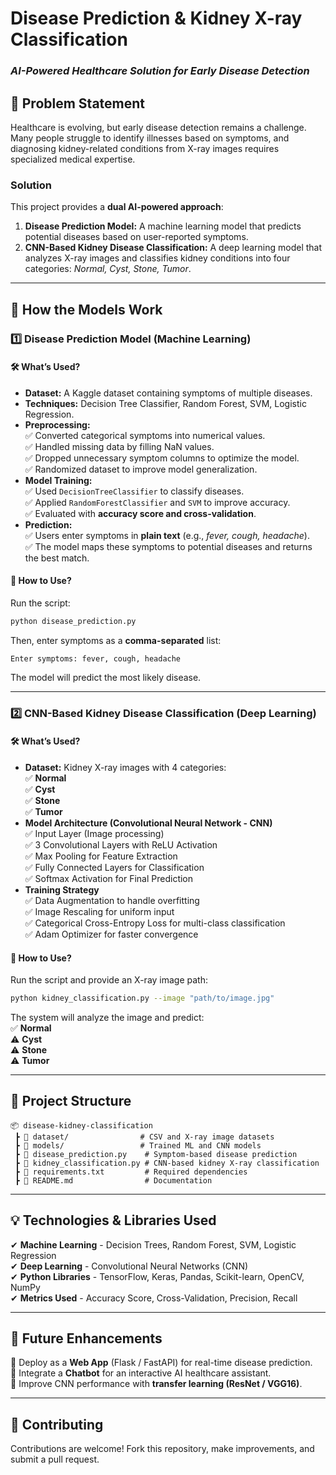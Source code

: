 # **Disease Prediction & Kidney X-ray Classification**  
### *AI-Powered Healthcare Solution for Early Disease Detection*  

## 📌 **Problem Statement**  
Healthcare is evolving, but early disease detection remains a challenge. Many people struggle to identify illnesses based on symptoms, and diagnosing kidney-related conditions from X-ray images requires specialized medical expertise.  

### **Solution**  
This project provides a **dual AI-powered approach**:  
1. **Disease Prediction Model:** A machine learning model that predicts potential diseases based on user-reported symptoms.  
2. **CNN-Based Kidney Disease Classification:** A deep learning model that analyzes X-ray images and classifies kidney conditions into four categories: *Normal, Cyst, Stone, Tumor*.  

---

## 🚀 **How the Models Work**  

### **1️⃣ Disease Prediction Model (Machine Learning)**  
#### **🛠 What’s Used?**
- **Dataset:** A Kaggle dataset containing symptoms of multiple diseases.  
- **Techniques:** Decision Tree Classifier, Random Forest, SVM, Logistic Regression.  
- **Preprocessing:**  
  ✅ Converted categorical symptoms into numerical values.  
  ✅ Handled missing data by filling NaN values.  
  ✅ Dropped unnecessary symptom columns to optimize the model.  
  ✅ Randomized dataset to improve model generalization.  
- **Model Training:**  
  ✅ Used `DecisionTreeClassifier` to classify diseases.  
  ✅ Applied `RandomForestClassifier` and `SVM` to improve accuracy.  
  ✅ Evaluated with **accuracy score and cross-validation**.  
- **Prediction:**  
  ✅ Users enter symptoms in **plain text** (e.g., *fever, cough, headache*).  
  ✅ The model maps these symptoms to potential diseases and returns the best match.  

#### **📌 How to Use?**  
Run the script:  
```bash
python disease_prediction.py
```
Then, enter symptoms as a **comma-separated** list:  
```
Enter symptoms: fever, cough, headache
```
The model will predict the most likely disease.  

---

### **2️⃣ CNN-Based Kidney Disease Classification (Deep Learning)**  
#### **🛠 What’s Used?**  
- **Dataset:** Kidney X-ray images with 4 categories:  
  ✅ **Normal**  
  ✅ **Cyst**  
  ✅ **Stone**  
  ✅ **Tumor**  
- **Model Architecture (Convolutional Neural Network - CNN)**  
  ✅ Input Layer (Image processing)  
  ✅ 3 Convolutional Layers with ReLU Activation  
  ✅ Max Pooling for Feature Extraction  
  ✅ Fully Connected Layers for Classification  
  ✅ Softmax Activation for Final Prediction  
- **Training Strategy**  
  ✅ Data Augmentation to handle overfitting  
  ✅ Image Rescaling for uniform input  
  ✅ Categorical Cross-Entropy Loss for multi-class classification  
  ✅ Adam Optimizer for faster convergence  

#### **📌 How to Use?**  
Run the script and provide an X-ray image path:  
```bash
python kidney_classification.py --image "path/to/image.jpg"
```
The system will analyze the image and predict:  
✅ **Normal**  
⚠️ **Cyst**  
⚠️ **Stone**  
⚠️ **Tumor**  

---

## 📂 **Project Structure**  
```
📦 disease-kidney-classification
 ┣ 📂 dataset/                # CSV and X-ray image datasets
 ┣ 📂 models/                 # Trained ML and CNN models
 ┣ 📜 disease_prediction.py    # Symptom-based disease prediction
 ┣ 📜 kidney_classification.py # CNN-based kidney X-ray classification
 ┣ 📜 requirements.txt         # Required dependencies
 ┣ 📜 README.md                # Documentation
```

---

## 💡 **Technologies & Libraries Used**  
✔ **Machine Learning** - Decision Trees, Random Forest, SVM, Logistic Regression  
✔ **Deep Learning** - Convolutional Neural Networks (CNN)  
✔ **Python Libraries** - TensorFlow, Keras, Pandas, Scikit-learn, OpenCV, NumPy  
✔ **Metrics Used** - Accuracy Score, Cross-Validation, Precision, Recall  

---

## 🎯 **Future Enhancements**  
🚀 Deploy as a **Web App** (Flask / FastAPI) for real-time disease prediction.  
🚀 Integrate a **Chatbot** for an interactive AI healthcare assistant.  
🚀 Improve CNN performance with **transfer learning (ResNet / VGG16)**.  

---

## 🤝 **Contributing**  
Contributions are welcome! Fork this repository, make improvements, and submit a pull request.  

